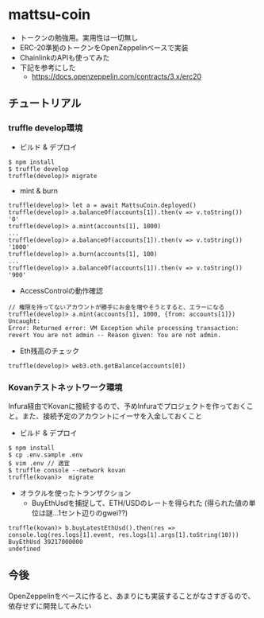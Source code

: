 # mattsu-coin
- トークンの勉強用。実用性は一切無し
- ERC-20準拠のトークンをOpenZeppelinベースで実装
- ChainlinkのAPIも使ってみた
- 下記を参考にした
  - https://docs.openzeppelin.com/contracts/3.x/erc20
  
## チュートリアル
### truffle develop環境
- ビルド & デプロイ

```
$ npm install
$ truffle develop
truffle(develop)> migrate
```

- mint & burn

```
truffle(develop)> let a = await MattsuCoin.deployed()
truffle(develop)> a.balanceOf(accounts[1]).then(v => v.toString())
'0'
truffle(develop)> a.mint(accounts[1], 1000)
...
truffle(develop)> a.balanceOf(accounts[1]).then(v => v.toString())
'1000'
truffle(develop)> a.burn(accounts[1], 100)
...
truffle(develop)> a.balanceOf(accounts[1]).then(v => v.toString())
'900'
```

- AccessControlの動作確認

```
// 権限を持ってないアカウントが勝手にお金を増やそうとすると、エラーになる
truffle(develop)> a.mint(accounts[1], 1000, {from: accounts[1]})
Uncaught:
Error: Returned error: VM Exception while processing transaction: revert You are not admin -- Reason given: You are not admin.
```

- Eth残高のチェック
```
truffle(develop)> web3.eth.getBalance(accounts[0])
```

### Kovanテストネットワーク環境
Infura経由でKovanに接続するので、予めInfuraでプロジェクトを作っておくこと。また、接続予定のアカウントにイーサを入金しておくこと

- ビルド & デプロイ

```
$ npm install
$ cp .env.sample .env
$ vim .env // 適宜
$ truffle console --network kovan
truffle(kovan)>  migrate
```

- オラクルを使ったトランザクション
  - BuyEthUsdを捕捉して、ETH/USDのレートを得られた (得られた値の単位は謎...1セント辺りのgwei??)
```
truffle(kovan)> b.buyLatestEthUsd().then(res => console.log(res.logs[1].event, res.logs[1].args[1].toString(10)))
BuyEthUsd 39217000000
undefined
```

## 今後
OpenZeppelinをベースに作ると、あまりにも実装することがなさすぎるので、依存せずに開発してみたい
